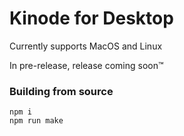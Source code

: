 # Kinode for Desktop

Currently supports MacOS and Linux

In pre-release, release coming soon™

### Building from source

```
npm i
npm run make
```